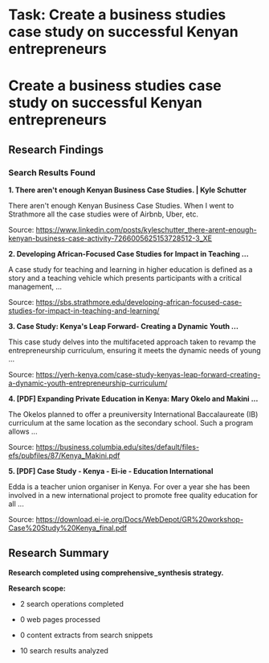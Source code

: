# Task: Create a business studies case study on successful Kenyan entrepreneurs

# Create a business studies case study on successful Kenyan entrepreneurs

## Research Findings

### Search Results Found

**1. There aren't enough Kenyan Business Case Studies. | Kyle     Schutter**

There aren't enough Kenyan Business Case Studies. When I went to Strathmore all the case studies were of Airbnb, Uber, etc.

Source: https://www.linkedin.com/posts/kyleschutter_there-arent-enough-kenyan-business-case-activity-7266005625153728512-3_XE



**2. Developing African-Focused Case Studies for Impact in Teaching ...**

A case study for teaching and learning in higher education is defined as a story and a teaching vehicle which presents participants with a critical management, ...

Source: https://sbs.strathmore.edu/developing-african-focused-case-studies-for-impact-in-teaching-and-learning/



**3. Case Study: Kenya's Leap Forward- Creating a Dynamic Youth ...**

This case study delves into the multifaceted approach taken to revamp the entrepreneurship curriculum, ensuring it meets the dynamic needs of young ...

Source: https://yerh-kenya.com/case-study-kenyas-leap-forward-creating-a-dynamic-youth-entrepreneurship-curriculum/



**4. [PDF] Expanding Private Education in Kenya: Mary Okelo and Makini ...**

The Okelos planned to offer a preuniversity International Baccalaureate (IB) curriculum at the same location as the secondary school. Such a program allows ...

Source: https://business.columbia.edu/sites/default/files-efs/pubfiles/87/Kenya_Makini.pdf



**5. [PDF] Case Study - Kenya - Ei-ie - Education International**

Edda is a teacher union organiser in Kenya. For over a year she has been involved in a new international project to promote free quality education for all ...

Source: https://download.ei-ie.org/Docs/WebDepot/GR%20workshop-Case%20Study%20Kenya_final.pdf



## Research Summary

**Research completed using comprehensive_synthesis strategy.**


**Research scope:**

- 2 search operations completed

- 0 web pages processed

- 0 content extracts from search snippets

- 10 search results analyzed
